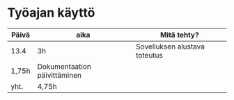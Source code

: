 # Työajan käyttö
Päivä | aika | Mitä tehty?
------|------|------------
13.4 | 3h | Sovelluksen alustava toteutus
 | 1,75h | Dokumentaation päivittäminen
yht. | 4,75h |
